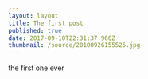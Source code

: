 ```yaml
---
layout: layout
title: The first post
published: true
date: 2017-09-10T22:31:37.966Z
thumbnail: /source/20100926155525.jpg
---
```

the first one ever
